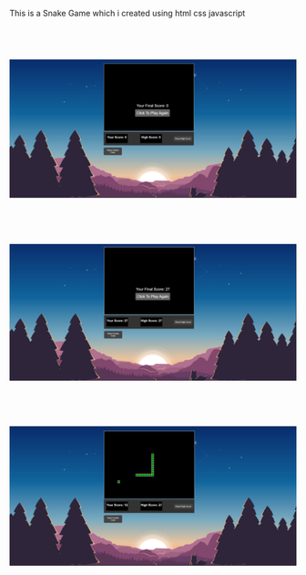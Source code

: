 <p>This is a Snake Game which i created using html css javascript </p>
<h1 align ="center">
  <br>
  <a href="https://github.com/raghul-tech/Snake-Game.git"><img src="img/SnakeGameOver1.png"></a>
</h1>
<h1 align ="center">
  <br>
  <a href="https://github.com/raghul-tech/Snake-Game.git"><img src="img/snakeGameOver.png"></a>
</h1>
<h1 align ="center">
  <br>
  <a href="https://github.com/raghul-tech/Snake-Game.git"><img src="img/snakeGame.png"></a>
</h1>
